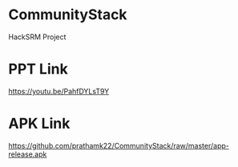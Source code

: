 # CommunityStack
HackSRM Project

# PPT Link
https://youtu.be/PahfDYLsT9Y

# APK Link 
https://github.com/prathamk22/CommunityStack/raw/master/app-release.apk
